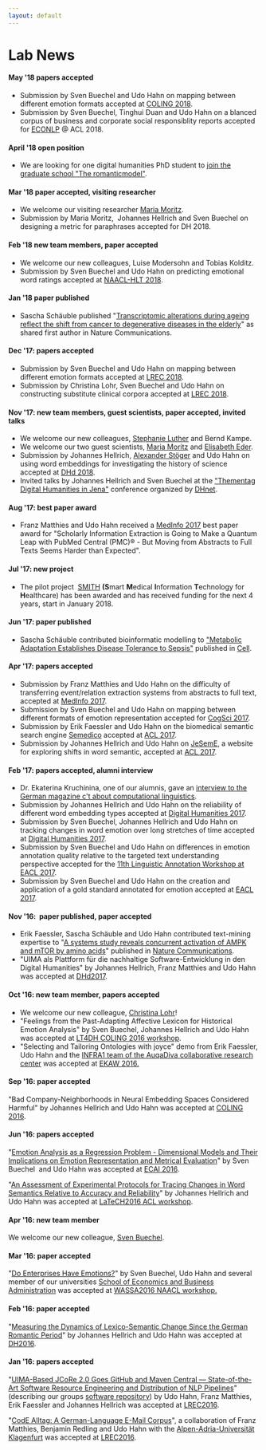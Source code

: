 ```yaml
---
layout: default
---
```

# Lab News

#### May '18 papers accepted
* Submission by Sven Buechel and Udo Hahn on mapping between different emotion formats accepted at [COLING 2018](http://coling2018.org/).
* Submission by Sven Buechel, Tinghui Duan and Udo Hahn on a blanced corpus of business and corporate social responsiblity reports accepted for [ECONLP](http://julielab.de/econlp2018.html) @ ACL 2018.

#### April '18 open position

* We are looking for one digital humanities PhD student to [join the graduate school "The romanticmodel"](http://www.julielab.de/coling_multimedia/de/downloads/Stellenausschreibung_Computerlinguistik_2018_04_15_UH_pdf.pdf).

#### Mar '18 paper accepted, visiting researcher

* We welcome our visiting researcher [Maria Moritz](http://www.etrap.eu/thesis-students/).
* Submission by Maria Moritz,  Johannes Hellrich and Sven Buechel on designing a metric for paraphrases accepted for DH 2018.

#### Feb '18 new team members, paper accepted

* We welcome our new colleagues, Luise Modersohn and Tobias Kolditz.
* Submission by Sven Buechel and Udo Hahn on predicting emotional word ratings accepted at [NAACL-HLT 2018](http://naacl2018.org/).

#### Jan '18 paper published

* Sascha Schäuble published "[Transcriptomic alterations during ageing reflect the shift from cancer to degenerative diseases in the elderly](https://www.nature.com/articles/s41467-017-02395-2)" as shared first author in Nature Communications.

#### Dec '17: papers accepted

* Submission by Sven Buechel and Udo Hahn on mapping between different emotion formats accepted at [LREC 2018](http://lrec2018.lrec-conf.org/en/).
* Submission by Christina Lohr, Sven Buechel and Udo Hahn on constructing substitute clinical corpora accepted at [LREC 2018](http://lrec2018.lrec-conf.org/en/).

#### Nov '17: new team members, guest scientists, paper accepted, invited talks

* We welcome our new colleagues, [Stephanie Luther](http://www.julielab.de/Staff/Stephanie+Luther.html "Stephanie Luther") and Bernd Kampe.
* We welcome our two guest scientists, [Maria Moritz](http://www.etrap.eu/thesis-students/) and [Elisabeth Eder](https://www.aau.at/team/eder-elisabeth/).
* Submission by Johannes Hellrich, [Alexander Stöger](http://www.modellromantik.uni-jena.de/index.php/beteiligte/kollegiatinnen/alexander-stoger/?lang=de) and Udo Hahn on using word embeddings for investigating the history of science accepted at [DHd 2018](http://dhd2018.uni-koeln.de/).
* Invited talks by Johannes Hellrich and Sven Buechel at the ["Thementag Digital Humanities in Jena"](https://www.db-thueringen.de/receive/dbt_mods_00033310) conference organized by [DHnet](http://dhnet.uni-jena.de/index.php?id=124).

#### Aug '17: best paper award

* Franz Matthies and Udo Hahn received a [MedInfo 2017](http://medinfo2017.medmeeting.org/en) best paper award for "Scholarly Information Extraction is Going to Make a Quantum Leap with PubMed Central (PMC)® - But Moving from Abstracts to Full Texts Seems Harder than Expected".

#### Jul '17: new project

* The pilot project  [SMITH](http://www.smith.care/ "SMITH") **(S**mart **M**edical **I**nformation **T**echnology for **H**ealthcare) has been awarded and has received funding for the next 4 years, start in January 2018.

#### Jun '17: paper published

* Sascha Schäuble contributed bioinformatic modelling to ["Metabolic Adaptation Establishes Disease Tolerance to Sepsis"](http://www.cell.com/cell/fulltext/S0092-8674(17)30592-5) published in [Cell](http://www.cell.com/cell/home).

#### Apr '17: papers accepted

* Submission by Franz Matthies and Udo Hahn on the difficulty of transferring event/relation extraction systems from abstracts to full text, accepted at [MedInfo 2017](http://medinfo2017.medmeeting.org/en).
* Submission by Sven Buechel and Udo Hahn on mapping between different formats of emotion representation accepted for [CogSci 2017](http://www.cognitivesciencesociety.org/conference/cogsci2017/).
* Submission by Erik Faessler and Udo Hahn on the biomedical semantic search engine [Semedico](http://semedico.org/) accepted at [ACL 2017](http://acl2017.org).
* Submission by Johannes Hellrich and Udo Hahn on [JeSemE](http://jeseme.org/), a website for exploring shifts in word semantic, accepted at [ACL 2017](http://acl2017.org).

#### Feb '17: papers accepted, alumni interview

* Dr. Ekaterina Kruchinina, one of our alumnis, gave an [interview to the German magazine c't about computational linguistics](https://www.heise.de/ct/ausgabe/2017-4-Ein-Job-an-der-Schnittstelle-von-Mensch-und-Maschine-3612795.html).
* Submission by Johannes Hellrich and Udo Hahn on the reliability of different word embedding types accepted at [Digital Humanities 2017](https://dh2017.adho.org).
* Submission by Sven Buechel, Johannes Hellrich and Udo Hahn on tracking changes in word emotion over long stretches of time accepted at [Digital Humanities 2017](https://dh2017.adho.org).
* Submission by Sven Buechel and Udo Hahn on differences in emotion annotation quality relative to the targeted text understanding perspective accepted for the [11th Linguistic Annotation Workshop at EACL 2017](https://sigann.github.io/LAW-XI-2017/).
* Submission by Sven Buechel and Udo Hahn on the creation and application of a gold standard annotated for emotion accepted at [EACL 2017](http://eacl2017.org).

#### Nov '16:  paper published, paper accepted

* Erik Faessler, Sascha Schäuble and Udo Hahn contributed text-mining expertise to "[A systems study reveals concurrent activation of AMPK and mTOR by amino acids](http://www.nature.com/articles/ncomms13254)" published in [Nature Communications](http://www.nature.com/ncomms/).
* "UIMA als Plattform für die nachhaltige Software-Entwicklung in den Digital Humanities" by Johannes Hellrich, Franz Matthies and Udo Hahn was accepted at [DHd2017](http://www.dhd2017.ch).

#### Oct '16: new team member, papers accepted

* We welcome our new colleague, [Christina Lohr](http://www.julielab.de/Staff/Christina+Lohr.html "Christina Lohr")!
* "Feelings from the Past-Adapting Affective Lexicon for Historical Emotion Analysis" by Sven Buechel, Johannes Hellrich and Udo Hahn was accepted at [LT4DH COLING 2016 workshop](https://www.clarin-d.net/en/current-issues/lt4dh).
* "Selecting and Tailoring Ontologies with joyce" demo from Erik Faessler, Udo Hahn and the [INFRA1 team of the AuqaDiva collaborative research center](http://www.aquadiva.uni-jena.de/Projects/INFRA1.html) was accepted at [EKAW 2016.](http://ekaw2016.cs.unibo.it)

#### Sep '16: paper accepted

"Bad Company-Neighborhoods in Neural Embedding Spaces Considered
Harmful" by Johannes Hellrich and Udo Hahn was accepted at [COLING
2016](http://coling2016.anlp.jp/).

#### Jun '16: papers accepted

"[Emotion Analysis as a Regression Problem - Dimensional Models and
Their Implications on Emotion Representation and Metrical
Evaluation](http://ebooks.iospress.nl/volumearticle/44864)" by Sven
Buechel  and Udo Hahn was accepted at [ECAI
2016](http://www.ecai2016.org/).

"[An Assessment of Experimental Protocols for Tracing Changes in Word
Semantics Relative to Accuracy and
Reliability](http://aclweb.org/anthology/W/W16/W16-2114.pdf)" by
Johannes Hellrich and Udo Hahn was accepted at [LaTeCH2016 ACL
workshop](https://sighum.wordpress.com/events/latech-2016/).

#### Apr '16: new team member

We welcome our new colleague, [Sven
Buechel](http://www.julielab.de/Staff/Sven+Buechel.html "Sven Buechel").

#### Mar '16: paper accepted

"[Do Enterprises Have
Emotions?](http://anthology.aclweb.org/W/W16/W16-0423.pdf)" by Sven
Buechel, Udo Hahn and several member of our universities [School of
Economics and Business Administration](http://www.orga.uni-jena.de/) was
accepted at [WASSA2016 NAACL workshop.](http://optima.jrc.it/wassa2016/)

#### Feb '16: paper accepted

"[Measuring the Dynamics of Lexico-Semantic Change Since the German
Romantic Period](http://dh2016.adho.org/abstracts/144)" by Johannes
Hellrich and Udo Hahn was accepted at
[DH2016](http://dh2016.adho.org/).

#### Jan '16: papers accepted

"[UIMA-Based JCoRe 2.0 Goes GitHub and Maven Central ― State-of-the-Art
Software Resource Engineering and Distribution of NLP
Pipelines](http://www.lrec-conf.org/proceedings/lrec2016/pdf/774_Paper.pdf)"
(describing our groups [software repository](http://julielab.github.io))
by Udo Hahn, Franz Matthies, Erik Faessler and Johannes Hellrich was
accepted at [LREC2016](http://lrec2016.lrec-conf.org/en/).

"[CodE Alltag: A German-Language E-Mail
Corpus](http://www.lrec-conf.org/proceedings/lrec2016/pdf/1120_Paper.pdf)",
a collaboration of Franz Matthies, Benjamin Redling and Udo Hahn with
the [Alpen-Adria-Universität
Klagenfurt](http://www.uni-klu.ac.at/germ/inhalt/1.htm) was accepted at
[LREC2016](http://lrec2016.lrec-conf.org/en/).
